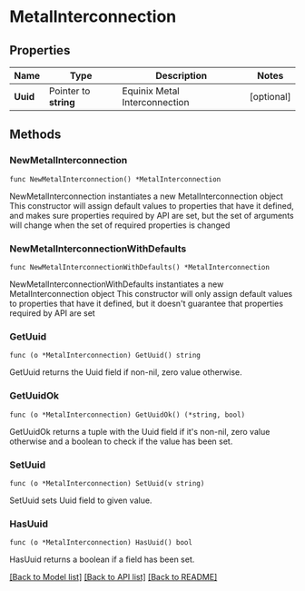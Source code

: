 # MetalInterconnection

## Properties

Name | Type | Description | Notes
------------ | ------------- | ------------- | -------------
**Uuid** | Pointer to **string** | Equinix Metal Interconnection | [optional] 

## Methods

### NewMetalInterconnection

`func NewMetalInterconnection() *MetalInterconnection`

NewMetalInterconnection instantiates a new MetalInterconnection object
This constructor will assign default values to properties that have it defined,
and makes sure properties required by API are set, but the set of arguments
will change when the set of required properties is changed

### NewMetalInterconnectionWithDefaults

`func NewMetalInterconnectionWithDefaults() *MetalInterconnection`

NewMetalInterconnectionWithDefaults instantiates a new MetalInterconnection object
This constructor will only assign default values to properties that have it defined,
but it doesn't guarantee that properties required by API are set

### GetUuid

`func (o *MetalInterconnection) GetUuid() string`

GetUuid returns the Uuid field if non-nil, zero value otherwise.

### GetUuidOk

`func (o *MetalInterconnection) GetUuidOk() (*string, bool)`

GetUuidOk returns a tuple with the Uuid field if it's non-nil, zero value otherwise
and a boolean to check if the value has been set.

### SetUuid

`func (o *MetalInterconnection) SetUuid(v string)`

SetUuid sets Uuid field to given value.

### HasUuid

`func (o *MetalInterconnection) HasUuid() bool`

HasUuid returns a boolean if a field has been set.


[[Back to Model list]](../README.md#documentation-for-models) [[Back to API list]](../README.md#documentation-for-api-endpoints) [[Back to README]](../README.md)


